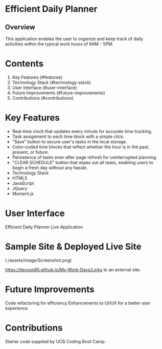 # Efficient Daily Planner
## Overview
This application enables the user to organize and keep track of daily activities within the typical work hours of 9AM - 5PM.

# Contents
1. Key Features (#features)
2. Technology Stack (#technology-stack)
3. User Interface (#user-interface)
4. Future Improvements (#future-improvements)
5. Contributions (#contributions)

# Key Features

* Real-time clock that updates every minute for accurate time tracking.
* Task assignment to each time block with a simple click.
* "Save" button to secure user's tasks in the local storage.
* Color-coded time blocks that reflect whether the hour is in the past, present, or future.
* Persistence of tasks even after page refresh for uninterrupted planning.
* "CLEAR SCHEDULE" button that wipes out all tasks, enabling users to begin a fresh day without any hassle.
* Technology Stack
* HTML5
* JavaScript
* JQuery
* Moment.js

# User Interface
Efficient Daily Planner
Live Application

# Sample Site & Deployed Live Site
(./assets/image/Screenshot.png)

https://jtecson85.github.io/My-Work-Days/Links to an external site.


# Future Improvements
Code refactoring for efficiency
Enhancements to UI/UX for a better user experience

# Contributions
Starter code supplied by UCB Coding Boot Camp.
